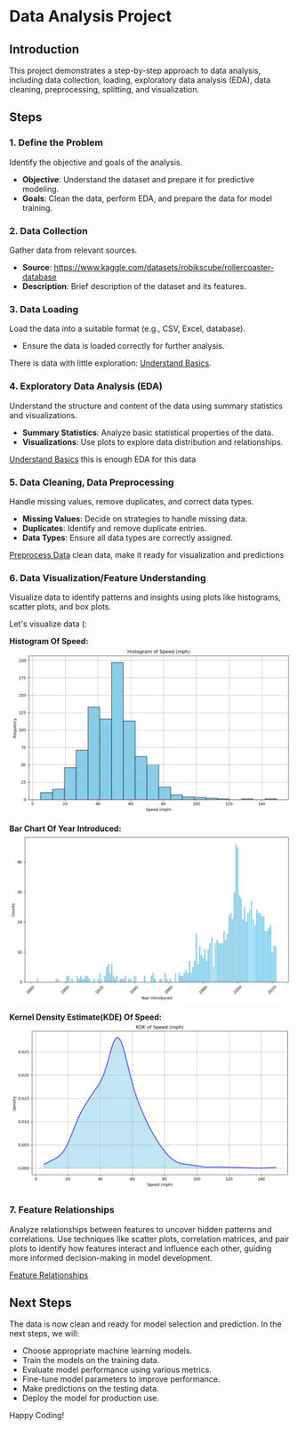 # Data Analysis Project

## Introduction
This project demonstrates a step-by-step approach to data analysis, including data collection, loading, exploratory data analysis (EDA), data cleaning, preprocessing, splitting, and visualization.

## Steps

###  1. Define the Problem
Identify the objective and goals of the analysis.
- **Objective**: Understand the dataset and prepare it for predictive modeling.
- **Goals**: Clean the data, perform EDA, and prepare the data for model training.


###  2. Data Collection
Gather data from relevant sources.
- **Source**: https://www.kaggle.com/datasets/robikscube/rollercoaster-database
- **Description**: Brief description of the dataset and its features.

###  3. Data Loading
Load the data into a suitable format (e.g., CSV, Excel, database).
- Ensure the data is loaded correctly for further analysis.

There is data with little exploration: [Understand Basics](DataUnderstanding.py).


### 4.  Exploratory Data Analysis (EDA)
Understand the structure and content of the data using summary statistics and visualizations.
- **Summary Statistics**: Analyze basic statistical properties of the data.
- **Visualizations**: Use plots to explore data distribution and relationships.

[Understand Basics](DataUnderstanding.py) this is enough EDA for this data

### 5.  Data Cleaning, Data Preprocessing
Handle missing values, remove duplicates, and correct data types.
- **Missing Values**: Decide on strategies to handle missing data.
- **Duplicates**: Identify and remove duplicate entries.
- **Data Types**: Ensure all data types are correctly assigned.

[Preprocess Data](DataPreparation.py) clean data, make it ready for visualization and predictions


### 6.  Data Visualization/Feature Understanding
Visualize data to identify patterns and insights using plots like histograms, scatter plots, and box plots.

Let's visualize data (:

**Histogram Of Speed:** ![histogram](images/hist.png)

**Bar Chart Of Year Introduced:** ![bar chart](images/bar.png)

**Kernel Density Estimate(KDE) Of Speed:** ![kde](images/kde.png)


### 7. Feature Relationships
 Analyze relationships between features to uncover hidden patterns 
 and correlations. Use techniques like scatter plots, correlation matrices, 
 and pair plots to identify how features interact and influence each other, guiding more informed 
 decision-making in model development.
 
[Feature Relationships](FeatureRelationships.py)


## Next Steps
The data is now clean and ready for model selection and prediction. In the next steps, we will:
- Choose appropriate machine learning models.
- Train the models on the training data.
- Evaluate model performance using various metrics.
- Fine-tune model parameters to improve performance.
- Make predictions on the testing data.
- Deploy the model for production use.

Happy Coding!

